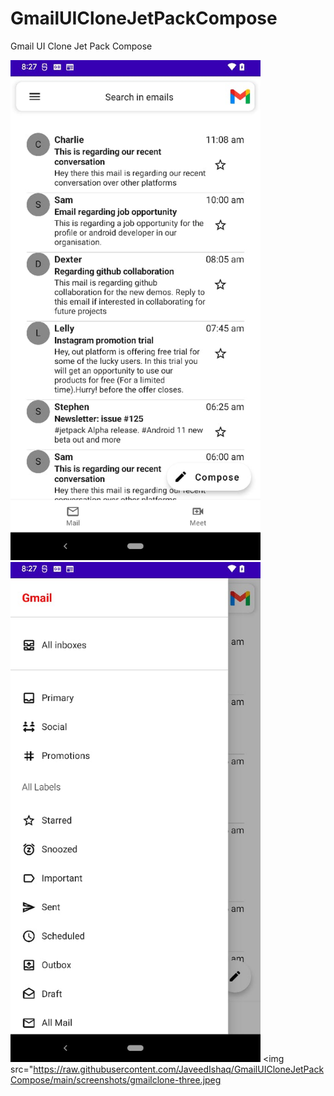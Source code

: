 # GmailUICloneJetPackCompose
Gmail UI Clone Jet Pack Compose

<img src="https://raw.githubusercontent.com/JaveedIshaq/GmailUICloneJetPackCompose/main/screenshots/gmailclone-one.jpeg" width="400"> <img src="https://raw.githubusercontent.com/JaveedIshaq/GmailUICloneJetPackCompose/main/screenshots/gmailclone-two.jpeg" width="400"> <img src="https://raw.githubusercontent.com/JaveedIshaq/GmailUICloneJetPackCompose/main/screenshots/gmailclone-three.jpeg
